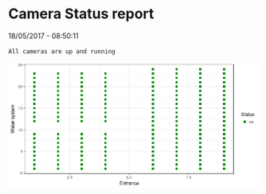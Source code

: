 Camera Status report
================
18/05/2017 - 08:50:11

    All cameras are up and running

![](camreport_files/figure-markdown_github/unnamed-chunk-2-1.png)
